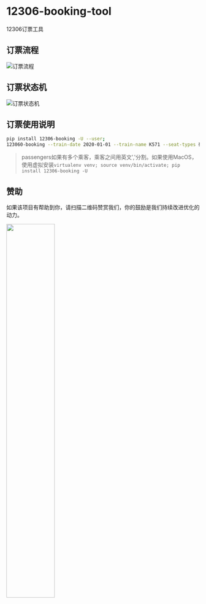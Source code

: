 # 12306-booking-tool
12306订票工具

## 订票流程

![订票流程](http://processon.com/chart_image/5c371415e4b08a7683a24cbe.png)

## 订票状态机

![订票状态机](http://processon.com/chart_image/5c371a11e4b0641c83d6eb3f.png)

## 订票使用说明

```sh
pip install 12306-booking -U --user;
123060-booking --train-date 2020-01-01 --train-name K571 --seat-types 硬卧 --from-station 北京 --to-station 麻城 --pay-channel 微信 --passengers 任正非,王石
```
> passengers如果有多个乘客，乘客之间用英文','分割。如果使用MacOS，使用虚拟安装`virtualenv venv; source venv/bin/activate; pip install 12306-booking -U`

## 赞助

如果该项目有帮助到你，请扫描二维码赞赏我们，你的鼓励是我们持续改进优化的动力。

<img src="https://share-static.oss-cn-hangzhou.aliyuncs.com/wx/%E5%BE%AE%E4%BF%A1%E8%B5%9E%E8%B5%8F.jpg"  width="50%" height="50%" />
